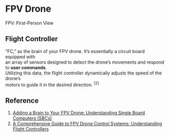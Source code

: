 # FPV Drone


FPV: First-Person View

## Flight Controller
“FC,” as the brain of your FPV drone. It’s essentially a circuit board equipped with <br>
an array of sensors designed to detect the drone’s movements and respond to **user commands**. <br>
Utilizing this data, the flight controller dynamically adjusts the speed of the drone’s <br>
motors to guide it in the desired direction. <sup>[2]</sup>


## Reference
1. [Adding a Brain to Your FPV Drone: Understanding Single Board Computers (SBCs)](https://medium.com/@roman.kulish/adding-a-brain-to-your-fpv-drone-understanding-single-board-computers-sbcs-0489f0a9194b)
2. [A Comprehensive Guide to FPV Drone Control Systems: Understanding Flight Controllers](https://medium.com/@tzhouying2022/a-comprehensive-guide-to-fpv-drone-control-systems-understanding-flight-controllers-98e992035a28)
